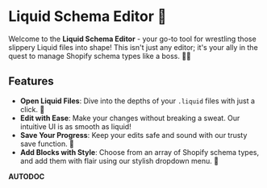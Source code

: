 # Liquid Schema Editor 🚀

Welcome to the **Liquid Schema Editor** - your go-to tool for wrestling those slippery Liquid files into shape! This isn't just any editor; it's your ally in the quest to manage Shopify schema types like a boss. 🎩✨

## Features

- **Open Liquid Files**: Dive into the depths of your `.liquid` files with just a click. 🌊
- **Edit with Ease**: Make your changes without breaking a sweat. Our intuitive UI is as smooth as liquid!
- **Save Your Progress**: Keep your edits safe and sound with our trusty save function. 💾
- **Add Blocks with Style**: Choose from an array of Shopify schema types, and add them with flair using our stylish dropdown menu. 🎨


**AUTODOC**

